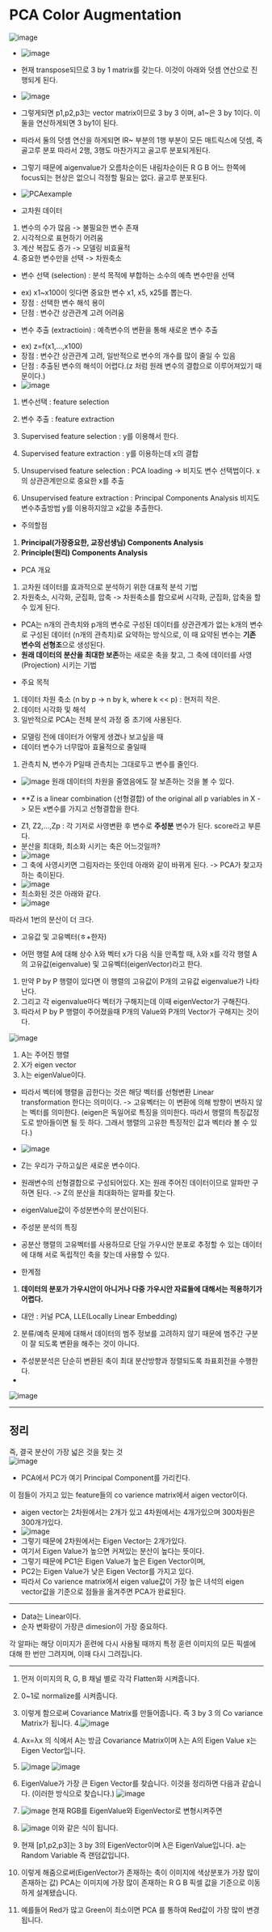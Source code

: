 # PCA Color Augmentation
![image](https://user-images.githubusercontent.com/76835313/142559925-a2803149-63f1-47d1-9593-13ba3fda6bb6.png)

- ![image](https://user-images.githubusercontent.com/76835313/142559972-1ba60017-8a2d-4bf5-8c03-fc4f4db19490.png)
- 현재 transpose되므로 3 by 1 matrix를 갖는다. 이것이 아래와 덧셈 연산으로 진행되게 된다.
- ![image](https://user-images.githubusercontent.com/76835313/142560029-2630a60c-31dd-49c3-9571-f782caeed90a.png)
- 그렇게되면 p1,p2,p3는 vector matrix이므로 3 by 3 이며, a1~은 3 by 1이다. 이 둘을 연산하게되면 3 by1이 된다. 

- 따라서 둘의 덧셈 연산을 하게되면 IR~ 부분의 1행 부분이  모든 매트릭스에 덧셈, 즉 골고루 분포 따라서 2행, 3행도 마찬가지고 골고루 분포되게된다.
- 그렇기 때문에 aigenvalue가 오름차순이든 내림차순이든 R G B 어느 한쪽에 focus되는 현상은 없으니 걱정할 필요는 없다. 골고루 분포된다.

- ![PCAexample](https://user-images.githubusercontent.com/76835313/142560315-67add0ca-29b7-44ad-917e-a22f61856677.gif)
* 고차원 데이터
1. 변수의 수가 많음 -> 불필요한 변수 존재
2. 시각적으로 표현하기 어려움
3. 계산 복잡도 증가 -> 모델링 비효율적
4. 중요한 변수만을 선택 -> 차원축소

* 변수 선택 (selection) : 분석 목적에 부합하는 소수의 예측 변수만을 선택
- ex) x1~x100이 잇다면 중요한 변수 x1, x5, x25를 뽑는다.
- 장점 : 선택한 변수 해석 용이
- 단점 : 변수간 상관관계 고려 어려움 

* 변수 추출 (extractioin) : 예측변수의 변환을 통해 새로운 변수 추출
- ex) z=f(x1,...,x100)
- 장점 : 변수간 상관관계 고려, 일반적으로 변수의 개수를 많이 줄일 수 있음
- 단점 : 추출된 변수의 해석이 어렵다.(z 처럼 원래 변수의 결합으로 이루어져있기 때문이다.)
- ![image](https://user-images.githubusercontent.com/76835313/142571002-2fc5a921-a494-43fd-b6b5-02f444a3f4ec.png)
1. 변수선택 : feature selection
2. 변수 추출 : feature extraction

1. Supervised feature selection : y를 이용해서 한다.
2. Supervised feature extraction : y를 이용하는데 x의 결합
3. Unsupervised feature selection : PCA loading -> 비지도 변수 선택법이다. x의 상관관계만으로 중요한 x를 추출 
4. Unsupervised feature extraction  : Principal Components Analysis 비지도 변수추출방법 y를 이용하지않고 x값을 추출한다.

* 주의할점
1. **Principal(가장중요한, 교장선생님) Components Analysis**
2. **Principle(원리) Components Analysis**

* PCA 개요
1. 고차원 데이터를 효과적으로 분석하기 위한 대표적 분석 기법
2. 차원축소, 시각화, 군집화, 압축 -> 차원축소를 함으로써 시각화, 군집화, 압축을 할 수 있게 된다.

- PCA는 n개의 관측치와 p개의 변수로 구성된 데이터를 상관관계가 없는 k개의 변수로 구성된 데이터 (n개의 관측치)로 요약하는 방식으로, 이 때 요약된 변수는 **기존 변수의 선형조**으로 생성된다.
- **원래 데이터의 분산을 최대한 보존**하는 새로운 축을 찾고, 그 축에 데이터를 사영(Projection) 시키는 기법

* 주요 목적
1. 데이터 차원 축소 (n by p -> n by k, where k << p) : 현저히 작은.
2. 데이터 시각화 및 해석
3. 일반적으로 PCA는 전체 분석 과정 중 초기에 사용된다.
- 모델링 전에 데이터가 어떻게 생겼나 보고싶을 때
- 데이터 변수가 너무많아 효율적으로 줄일때

1. 관측치 N, 변수가 P일때 관측치는 그대로두고 변수를 줄인다. 

- ![image](https://user-images.githubusercontent.com/76835313/142572483-d9f8221e-b1d1-46b0-b033-0f965adeba72.png)
원래 데이터의 차원을 줄였음에도 잘 보존하는 것을 볼 수 있다.

* **Z is a linear combination (선형결합) of the original all p variables in X -> 모든 x변수를 가지고 선형결합을 한다. 
- Z1, Z2,...,Zp : 각 기저로 사영변환 후 변수로 **주성분** 변수가 된다. score라고 부른다. 
- 분산을 최대화, 최소화 시키는 축은 어느것일까?
- ![image](https://user-images.githubusercontent.com/76835313/142573648-a30de5af-1653-47b0-91c8-da30e540cd64.png)
- 그 축에 사영시키면 그림자라는 뜻인데 아래와 같이 바뀌게 된다. -> PCA가 찾고자하는 축이된다.
- ![image](https://user-images.githubusercontent.com/76835313/142573740-33eadb20-3de3-4d01-911e-9086b8d0b849.png)
- 최소화된 것은 아래와 같다.
-  ![image](https://user-images.githubusercontent.com/76835313/142573829-0676f84c-b25a-4983-b3cd-1df278f56633.png)

따라서 1번의 분산이 더 크다.  

* 고유값 및 고유벡터(ㅎ+한자)
- 어떤 행렬 A에 대해 상수 λ와 벡터 x가 다음 식을 만족할 때, λ와 x를 각각 행렬 A의 고유값(eigenvalue) 및 고유벡터(eigenVector)라고 한다.
1. 만약 P by P 행렬이 있다면 이 행렬의 고유값이 P개의 고유값 eigenvalue가 나타난다. 
2. 그리고 각 eigenvalue마다 벡터가 구해지는데 이때 eigenVector가 구해진다.
3. 따라서 P by P 행렬이 주어졌을때 P개의 Value와 P개의 Vector가 구해지는 것이다. 

![image](https://user-images.githubusercontent.com/76835313/142574804-df1a311c-0e2b-487d-8d30-2c3a1d3b23b6.png)
1. A는 주어진 행렬
2. X가 eigen vector
3. λ는 eigenValue이다. 

* 따라서 벡터에 행렬을 곱한다는 것은 해당 벡터를 선형변환 Linear transformation 한다는 의미이다. -> 고유벡터는 이 변환에 의해 방향이 변하지 않는 벡터를 의미한다.
(eigen은 독일어로 특징을 의미한다. 따라서 행렬의 특징값정도로 받아들이면 될 듯 하다. 그래서 행렬의 고유한 특징적인 값과 벡터라 볼 수 있다.)

- ![image](https://user-images.githubusercontent.com/76835313/142575214-c7bd1efa-94c8-4510-951a-fb11a87c3763.png)
- Z는 우리가 구하고싶은 새로운 변수이다.
- 원래변수의 선형결합으로 구성되어있다. X는 원래 주어진 데이터이므로 알파만 구하면 된다.
-> Z의 분산을 최대화하는 알파를 찾는다.  

- eigenValue값이 주성분변수의 분산이된다. 

* 주성분 분석의 특징
- 공분산 행렬의 고유벡터를 사용하므로 단일 가우시안 분포로 추정할 수 있는 데이터에 대해 서로 독립적인 축을 찾는데 사용할 수 있다.
* 한계점
1. **데이터의 분포가 가우시안이 아니거나 다중 가우시안 자료들에 대해서는 적용하기가 어렵다.**
- 대안 : 커널 PCA, LLE(Locally Linear Embedding)
2. 분류/예측 문제에 대해서 데이터의 범주 정보를 고려하지 않기 때문에 범주간 구분이 잘 되도록 변환을 해주는 것이 아니다.
- 주성분분석은 단순히 변환된 축이 최대 분산방향과 정렬되도록 좌표회전을 수행한다.
- 
![image](https://user-images.githubusercontent.com/76835313/142581135-740c4294-59c5-4a1a-8efd-4b6cd8d6965e.png)

---------------------------------------------------------------------------------------------------------------
## 정리
즉, 결국 분산이 가장 넓은 것을 찾는 것  
![image](https://user-images.githubusercontent.com/76835313/142584541-160ae067-6b38-476e-abcf-bf85613a7288.png)
- PCA에서 PC가 여기 Principal Component를 가리킨다.

이 점들이 가지고 있는 feature들의 co varience matrix에서 aigen vector이다.
- aigen vector는 2차원에서는 2개가 있고 4차원에서는 4개가있으며 300차원은 300개가있다.
- ![image](https://user-images.githubusercontent.com/76835313/142584810-4cce3edf-9535-4a2d-8619-d6f5c57c924a.png)
- 그렇기 때문에 2차원에서는 Eigen Vector는 2개가있다.
- 여기서 Eigen Value가 높으면 커져있는 분산이 높다는 뜻이다.
- 그렇기 때문에 PC1은 Eigen Value가 높은 Eigen Vector이며, 
- PC2는 Eigen Value가 낮은 Eigen Vector를 가지고 있다. 
- 따라서 Co varience matrix에서 eigen value값이 가장 높은 녀석의 eigen vector값을 기준으로 점들을 옮겨주면 PCA가 완료된다. 
---------------------------------------------
- Data는 Linear이다.
- 순자 변화량이 가장큰 dimesion이 가장 중요하다.

각 알파i는 해당 이미지가 훈련에 다시 사용될 때까지 특정 훈련 이미지의 모든 픽셀에 대해 한 번만 그려지며, 이때 다시 그려집니다.

-------------------------------------------------------------------------
1. 먼저 이미지의 R, G, B 채널 별로 각각 Flatten화 시켜줍니다.
2. 0~1로 normalize를 시켜줍니다.
3. 이렇게 함으로써 Covariance Matrix를 만들어줍니다. 즉 3 by 3 의 Co variance Matrix가 됩니다.
4.![image](https://user-images.githubusercontent.com/76835313/142615647-5861536b-f6a4-4571-aca8-c11e0920c93e.png)

5. Ax=λx 의 식에서 A는 방금 Covariance Matrix이며 λ는 A의 Eigen Value x는 Eigen Vector입니다.
6. ![image](https://user-images.githubusercontent.com/76835313/142615718-3800e91a-196a-4ed8-b5c2-453124190094.png)
![image](https://user-images.githubusercontent.com/76835313/142615786-20e19020-626d-48b4-ba17-7b97d8a5b947.png)

7. EigenValue가 가장 큰 Eigen Vector를 찾습니다. 이것을 정리하면 다음과 같습니다.
(이러한 방식으로 찾습니다.)
![image](https://user-images.githubusercontent.com/76835313/142615869-7194c058-e833-499a-b537-b17eeb687219.png)


9. ![image](https://user-images.githubusercontent.com/76835313/142614823-faeefaad-2400-443c-ab5d-d34593409955.png) 현재 RGB를 EigenValue와 EigenVector로 변형시켜주면 
10. ![image](https://user-images.githubusercontent.com/76835313/142614892-7a8f9aa6-d6fa-4f74-a982-588ee2d41265.png) 이와 같은 식이 됩니다.
11. 현재 [p1,p2,p3]는 3 by 3의 EigenVector이며 λ은 EigenValue입니다. a는 Random Variable 즉 랜덤값입니다. 
12. 이렇게 해줌으로써(EigenVector가 존재하는 축이 이미지에 색상분포가 가장 많이 존재하는 값) PCA는 이미지에 가장 많이 존재하는 R G B 픽셀 값을 기준으로 이동하게 설계됐습니다.
13. 예를들어 Red가 많고 Green이 최소이면 PCA 를 통하여 Red값이 가장 많이 변경됩니다.


